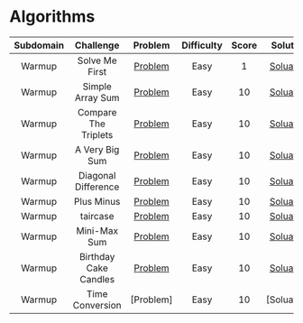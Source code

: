 # Algorithms

|  Subdomain  |         Challenge         |          Problem          |          Difficulty          |          Score          |          Solution          |
| :---: | :-----------------------: | :-----------------------: | :--------------------------: | :---------------------: | :------------------------: |
| Warmup | Solve Me First | [Problem](https://www.hackerrank.com/challenges/solve-me-first/problem) | Easy | 1 | [Soluation](https://github.com/Abdelrhman97/Hackerrank/blob/main/Algorithms/01%20-%20Solve%20Me%20First.c) |
| Warmup | Simple Array Sum | [Problem](https://www.hackerrank.com/challenges/simple-array-sum/problem?h_r=next-challenge&h_v=zen) | Easy | 10 | [Soluation](https://github.com/Abdelrhman97/Hackerrank/blob/main/Algorithms/02%20-%20Simple%20Array%20Sum.c) |
| Warmup | Compare The Triplets | [Problem](https://www.hackerrank.com/challenges/compare-the-triplets/problem) | Easy | 10 | [Soluation](https://github.com/Abdelrhman97/Hackerrank/blob/main/Algorithms/03%20-%20Compare%20the%20Triplets.c) |
| Warmup | A Very Big Sum | [Problem](https://www.hackerrank.com/challenges/a-very-big-sum/problem) | Easy | 10 | [Soluation](https://github.com/Abdelrhman97/Hackerrank/blob/main/Algorithms/04%20-%20A%20Very%20Big%20Sum.c) |
| Warmup | Diagonal Difference | [Problem](https://www.hackerrank.com/challenges/diagonal-difference/problem) | Easy | 10 | [Soluation](https://github.com/Abdelrhman97/Hackerrank/blob/main/Algorithms/05%20-%20Diagonal%20Difference.c) |
| Warmup | Plus Minus | [Problem](https://www.hackerrank.com/challenges/plus-minus/problem) | Easy | 10 | [Soluation](https://github.com/Abdelrhman97/Hackerrank/blob/main/Algorithms/06%20-%20Plus%20Minus.c) |
| Warmup | taircase | [Problem](https://www.hackerrank.com/challenges/staircase/problem) | Easy | 10 | [Soluation](https://github.com/Abdelrhman97/Hackerrank/blob/main/Algorithms/07%20-%20Staircase.c) |
| Warmup | Mini-Max Sum | [Problem](https://www.hackerrank.com/challenges/mini-max-sum/problem) | Easy | 10 | [Soluation](https://github.com/Abdelrhman97/Hackerrank/blob/main/Algorithms/08%20-%20Mini-Max%20Sum.c) |
| Warmup | Birthday Cake Candles | [Problem](https://www.hackerrank.com/challenges/birthday-cake-candles/problem) | Easy | 10 | [Soluation](https://github.com/Abdelrhman97/Hackerrank/blob/main/Algorithms/09%20-%20Birthday%20Cake%20Candles.c) |
| Warmup | Time Conversion | [Problem] | Easy | 10 | [Soluation] |


